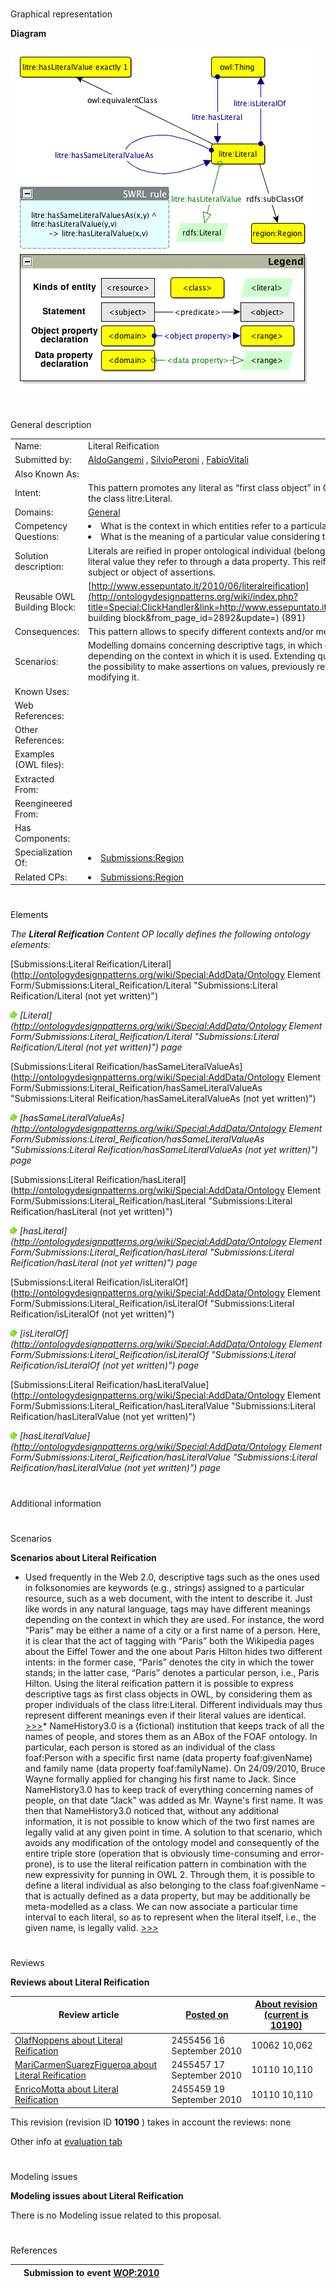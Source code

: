 # 

 Graphical representation



__Diagram__ 





[![Image:Literalreification_new.png](images/1/12/Literalreification_new.png)](../Image/Literalreification_new.png "Image:Literalreification_new.png")





# 

 General description




|  |  |
| --- | --- |
|  Name:  |  Literal Reification  |
|  Submitted by:  | [AldoGangemi](../User/AldoGangemi "User:AldoGangemi")  , [SilvioPeroni](../User/SilvioPeroni "User:SilvioPeroni")  , [FabioVitali](../User/FabioVitali "User:FabioVitali")  |
|  Also Known As:  |  |
|  Intent:  |  This pattern promotes any literal as “first class object” in OWL by reifying it as a proper individual of the class litre:Literal.  |
|  Domains:  | [General](../Community/General "Community:General")  |
|  Competency Questions:  | <li>       What is the context in which entities refer to a particular literal value?      </li><li>       What is the meaning of a particular value considering the context in which it is used?      </li> |
|  Solution description:  |  Literals are reified in proper ontological individual (belonging to the class 'Literal'), expressing the literal value they refer to through a data property. This reification allows to use each 'reified literal' as subject or object of assertions.  |
|  Reusable OWL Building Block:  | [http://www.essepuntato.it/2010/06/literalreification](http://ontologydesignpatterns.org/wiki/index.php?title=Special:ClickHandler&link=http://www.essepuntato.it/2010/06/literalreification&message=OWL building block&from_page_id=2892&update=)  (891)  |
|  Consequences:  |  This pattern allows to specify different contexts and/or meanings to a particular literal value.  |
|  Scenarios:  |  Modelling domains concerning descriptive tags, in which each tag may have more than one meaning depending on the context in which it is used. Extending quickly the capabilities of a model by adding the possibility to make assertions on values, previously referred through data properties, without modifying it.  |
|  Known Uses:  |  |
|  Web References:  |  |
|  Other References:  |  |
|  Examples (OWL files):  |  |
|  Extracted From:  |  |
|  Reengineered From:  |  |
|  Has Components:  |  |
|  Specialization Of:  | <li><a href="Submissions%253ARegion.html" title="Submissions:Region">        Submissions:Region       </a></li> |
|  Related CPs:  | <li><a href="Submissions%253ARegion.html" title="Submissions:Region">        Submissions:Region       </a></li> |



  





# 

 Elements



_The
 __Literal Reification__ 
 Content OP locally defines the following ontology elements:_ 





[Submissions:Literal Reification/Literal](http://ontologydesignpatterns.org/wiki/Special:AddData/Ontology Element Form/Submissions:Literal_Reification/Literal "Submissions:Literal Reification/Literal (not yet written)") 

[![](images/thumb/8/87/ArrowRight.gif/11px-ArrowRight.gif)](../Image/ArrowRight.gif "ArrowRight.gif")
_[Literal](http://ontologydesignpatterns.org/wiki/Special:AddData/Ontology Element Form/Submissions:Literal_Reification/Literal "Submissions:Literal Reification/Literal (not yet written)") 
 page_ 



[Submissions:Literal Reification/hasSameLiteralValueAs](http://ontologydesignpatterns.org/wiki/Special:AddData/Ontology Element Form/Submissions:Literal_Reification/hasSameLiteralValueAs "Submissions:Literal Reification/hasSameLiteralValueAs (not yet written)") 

[![](images/thumb/8/87/ArrowRight.gif/11px-ArrowRight.gif)](../Image/ArrowRight.gif "ArrowRight.gif")
_[hasSameLiteralValueAs](http://ontologydesignpatterns.org/wiki/Special:AddData/Ontology Element Form/Submissions:Literal_Reification/hasSameLiteralValueAs "Submissions:Literal Reification/hasSameLiteralValueAs (not yet written)") 
 page_ 



[Submissions:Literal Reification/hasLiteral](http://ontologydesignpatterns.org/wiki/Special:AddData/Ontology Element Form/Submissions:Literal_Reification/hasLiteral "Submissions:Literal Reification/hasLiteral (not yet written)") 

[![](images/thumb/8/87/ArrowRight.gif/11px-ArrowRight.gif)](../Image/ArrowRight.gif "ArrowRight.gif")
_[hasLiteral](http://ontologydesignpatterns.org/wiki/Special:AddData/Ontology Element Form/Submissions:Literal_Reification/hasLiteral "Submissions:Literal Reification/hasLiteral (not yet written)") 
 page_ 



[Submissions:Literal Reification/isLiteralOf](http://ontologydesignpatterns.org/wiki/Special:AddData/Ontology Element Form/Submissions:Literal_Reification/isLiteralOf "Submissions:Literal Reification/isLiteralOf (not yet written)") 

[![](images/thumb/8/87/ArrowRight.gif/11px-ArrowRight.gif)](../Image/ArrowRight.gif "ArrowRight.gif")
_[isLiteralOf](http://ontologydesignpatterns.org/wiki/Special:AddData/Ontology Element Form/Submissions:Literal_Reification/isLiteralOf "Submissions:Literal Reification/isLiteralOf (not yet written)") 
 page_ 



[Submissions:Literal Reification/hasLiteralValue](http://ontologydesignpatterns.org/wiki/Special:AddData/Ontology Element Form/Submissions:Literal_Reification/hasLiteralValue "Submissions:Literal Reification/hasLiteralValue (not yet written)") 

[![](images/thumb/8/87/ArrowRight.gif/11px-ArrowRight.gif)](../Image/ArrowRight.gif "ArrowRight.gif")
_[hasLiteralValue](http://ontologydesignpatterns.org/wiki/Special:AddData/Ontology Element Form/Submissions:Literal_Reification/hasLiteralValue "Submissions:Literal Reification/hasLiteralValue (not yet written)") 
 page_ 


# 

 Additional information



# 

 Scenarios




__Scenarios about Literal Reification__ 

* Used frequently in the Web 2.0, descriptive tags such as the ones used in folksonomies are keywords (e.g., strings) assigned to a particular resource, such as a web document, with the intent to describe it. Just like words in any natural language, tags may have different meanings depending on the context in which they are used. For instance, the word “Paris” may be either a name of a city or a first name of a person. Here, it is clear that the act of tagging with “Paris” both the Wikipedia pages about the Eiffel Tower and the one about Paris Hilton hides two different intents: in the former case, “Paris” denotes the city in which the tower stands; in the latter case, “Paris” denotes a particular person, i.e., Paris Hilton. Using the literal reification pattern it is possible to express descriptive tags as first class objects in OWL, by considering them as proper individuals of the class litre:Literal. Different individuals may thus represent different meanings even if their literal values are identical. [>>>](../Submissions/Literal_Reification/Scenario_1 "http://ontologydesignpatterns.org/wiki/Submissions:Literal_Reification/Scenario_1")* NameHistory3.0 is a (fictional) institution that keeps track of all the names of people, and stores them as an ABox of the FOAF ontology. In particular, each person is stored as an individual of the class foaf:Person with a specific first name (data property foaf:givenName) and family name (data property foaf:familyName). On 24/09/2010, Bruce Wayne formally applied for changing his first name to Jack. Since NameHistory3.0 has to keep track of everything concerning names of people, on that date “Jack” was added as Mr. Wayne's first name. It was then that NameHistory3.0 noticed that, without any additional information, it is not possible to know which of the two first names are legally valid at any given point in time. A solution to that scenario, which avoids any modification of the ontology model and consequently of the entire triple store (operation that is obviously time-consuming and error-prone), is to use the literal reification pattern in combination with the new expressivity for punning in OWL 2. Through them, it is possible to define a literal individual as also belonging to the class foaf:givenName – that is actually defined as a data property, but may be additionally be meta-modelled as a class. We can now associate a particular time interval to each literal, so as to represent when the literal itself, i.e., the given name, is legally valid. [>>>](../Submissions/Literal_Reification/Scenario_2 "http://ontologydesignpatterns.org/wiki/Submissions:Literal_Reification/Scenario_2")



# 

 Reviews




__Reviews about Literal Reification__ 



|  Review article  | [Posted on](../Property/CreationDate "Property:CreationDate")  | [About revision (current is 10190)](../Property/ReviewAboutVersion "Property:ReviewAboutVersion")  |
| --- | --- | --- |
| [OlafNoppens about Literal Reification](../Reviews/OlafNoppens_about_Literal_Reification "Reviews:OlafNoppens about Literal Reification")  |  2455456  16 September 2010  |  10062  10,062  |
| [MariCarmenSuarezFigueroa about Literal Reification](../Reviews/MariCarmenSuarezFigueroa_about_Literal_Reification "Reviews:MariCarmenSuarezFigueroa about Literal Reification")  |  2455457  17 September 2010  |  10110  10,110  |
| [EnricoMotta about Literal Reification](../Reviews/EnricoMotta_about_Literal_Reification "Reviews:EnricoMotta about Literal Reification")  |  2455459  19 September 2010  |  10110  10,110  |



 This revision (revision ID
 __10190__ 
 ) takes in account the reviews: none
 



 Other info at
 [evaluation tab](http://ontologydesignpatterns.org/wiki/index.php?title=Submissions:Literal_Reification&action=evaluation "http://ontologydesignpatterns.org/wiki/index.php?title=Submissions:Literal_Reification&action=evaluation") 





  





# 

 Modeling issues




__Modeling issues about Literal Reification__ 


 There is no Modeling issue related to this proposal.
 




  





# 

 References



  






|  |  Submission to event [WOP:2010](../WOP/2010 "WOP:2010")  |
| --- | --- |